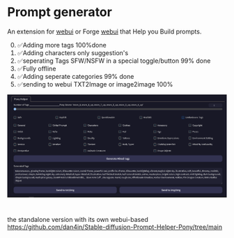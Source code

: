 # Prompt generator
An extension for [webui](https://github.com/AUTOMATIC1111/stable-diffusion-webui) or Forge [webui](https://github.com/lllyasviel/stable-diffusion-webui-forge) that Help you Build prompts.

0. ✅Adding more tags 100%done
1. ✅Adding characters only suggestion's
2. ✅seperating Tags SFW/NSFW in a special toggle/button 99% done
4. ✅Fully offline
5. ✅Adding seperate categories 99% done
6. ✅sending to webui TXT2Image or image2image 100%

![](screenshot.png)

#

the standalone version with its own webui-based https://github.com/dan4in/Stable-diffusion-Prompt-Helper-Pony/tree/main
